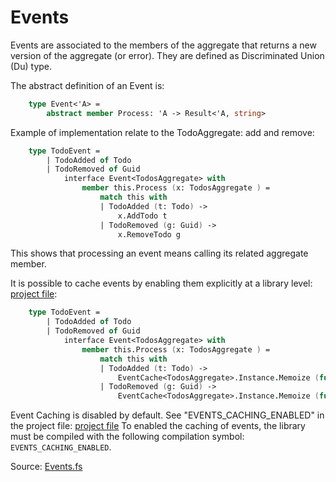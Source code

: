 # Events

Events are associated to the members of the aggregate that returns a new version of the aggregate (or error). They are defined as Discriminated Union (Du) type. 

The abstract definition of an Event is: 

```FSharp
    type Event<'A> =
        abstract member Process: 'A -> Result<'A, string>
```

Example of implementation relate to the TodoAggregate: add and remove:

```Fsharp
    type TodoEvent =
        | TodoAdded of Todo
        | TodoRemoved of Guid
            interface Event<TodosAggregate> with
                member this.Process (x: TodosAggregate ) =
                    match this with
                    | TodoAdded (t: Todo) -> 
                        x.AddTodo t
                    | TodoRemoved (g: Guid) -> 
                        x.RemoveTodo g

```
This shows that processing an event means calling its related aggregate member.

It is possible to cache events by enabling them explicitly at a library level: [project file](Micro_ES_FSharp_Lib/Micro_ES_FSharp_Lib.fsproj):

```Fsharp
    type TodoEvent =
        | TodoAdded of Todo
        | TodoRemoved of Guid
            interface Event<TodosAggregate> with
                member this.Process (x: TodosAggregate ) =
                    match this with
                    | TodoAdded (t: Todo) -> 
                        EventCache<TodosAggregate>.Instance.Memoize (fun () -> x.AddTodo t) (x, [TodoAdded t]) 
                    | TodoRemoved (g: Guid) -> 
                        EventCache<TodosAggregate>.Instance.Memoize (fun () -> x.RemoveTodo g) (x, [TodoRemoved t]) 
```

Event Caching is disabled by default. See "EVENTS_CACHING_ENABLED" in the project file: [project file](https://github.com/tonyx/Micro_ES_FSharp_Lib/blob/main/Sharpino.Lib/Sharpino.Lib.fsproj)
 To enabled the caching of events, the library must be compiled with the following compilation symbol: `EVENTS_CACHING_ENABLED`.

Source:  [Events.fs](https://github.com/tonyx/Micro_ES_FSharp_Lib/blob/main/Micro_ES_FSharp_Lib.Sample/aggregates/Todos/Events.fs)

